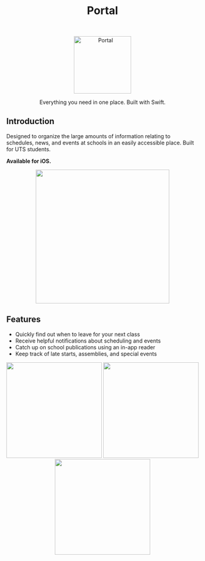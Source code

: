 <h1 align="center"> Portal </h1> <br>
<p align="center">
    <img alt="Portal" title="Portal" src="https://i.imgur.com/lVF6dK8.png" width="150">
</p>

<p align="center">
  Everything you need in one place. Built with Swift.
</p>

## Introduction

Designed to organize the large amounts of information relating to schedules, news, and events at schools in an easily accessible place. Built for UTS students.

**Available for iOS.**

<p align="center">
  <img src = "https://i.imgur.com/waePluE.png" width=350>
</p>

## Features

* Quickly find out when to leave for your next class
* Receive helpful notifications about scheduling and events
* Catch up on school publications using an in-app reader
* Keep track of late starts, assemblies, and special events

<p align="center">
  <img src="https://i.imgur.com/jiQ3VVF.png" width="250" />
  <img src="https://i.imgur.com/JMQqZUU.png" width="250" /> 
  <img src="https://i.imgur.com/LmS5Q3x.png" width="250" />
</p>


